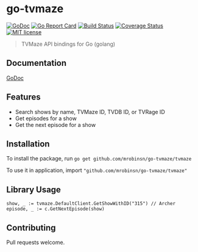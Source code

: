 # go-tvmaze
[![GoDoc](https://godoc.org/github.com/mrobinsn/go-tvmaze/tvmaze?status.svg)](https://godoc.org/github.com/mrobinsn/go-tvmaze/tvmaze)
[![Go Report Card](https://goreportcard.com/badge/github.com/mrobinsn/go-tvmaze)](https://goreportcard.com/report/github.com/mrobinsn/go-tvmaze)
[![Build Status](https://travis-ci.org/mrobinsn/go-tvmaze.svg?branch=master)](https://travis-ci.org/mrobinsn/go-tvmaze)
[![Coverage Status](https://coveralls.io/repos/github/mrobinsn/go-tvmaze/badge.svg?branch=master)](https://coveralls.io/github/mrobinsn/go-tvmaze?branch=master)
[![MIT license](http://img.shields.io/badge/license-MIT-brightgreen.svg)](http://opensource.org/licenses/MIT)


> TVMaze API bindings for Go (golang)

## Documentation
[GoDoc](https://godoc.org/github.com/mrobinsn/go-tvmaze/tvmaze)

## Features
- Search shows by name, TVMaze ID, TVDB ID, or TVRage ID
- Get episodes for a show
- Get the next episode for a show

## Installation
To install the package, run `go get github.com/mrobinsn/go-tvmaze/tvmaze`

To use it in application, import `"github.com/mrobinsn/go-tvmaze/tvmaze"`

## Library Usage
```
show, _ := tvmaze.DefaultClient.GetShowWithID("315") // Archer
episode, _ := c.GetNextEpisode(show)
```

## Contributing
Pull requests welcome.
